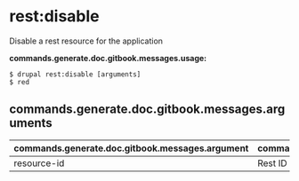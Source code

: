 # rest:disable
Disable a rest resource for the application

**commands.generate.doc.gitbook.messages.usage:**
```
$ drupal rest:disable [arguments]
$ red  
```

## commands.generate.doc.gitbook.messages.arguments
commands.generate.doc.gitbook.messages.argument | commands.generate.doc.gitbook.messages.details
---------|-------------
resource-id | Rest ID

